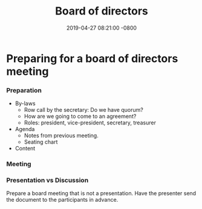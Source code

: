 ﻿---
layout: post
title: "Board of directors"
date: 2019-04-27 08:21:00 -0800
categories: business
published: false
description:
---

# Preparing for a board of directors meeting

### Preparation

* By-laws
  * Row call by the secretary: Do we have quorum?
  * How are we going to come to an agreement?
  * Roles: president, vice-president, secretary, treasurer
* Agenda
  * Notes from previous meeting.
  * Seating chart
* Content

### Meeting

### Presentation vs Discussion
Prepare a board meeting that is not a presentation. Have the presenter send the document to the participants in advance.

